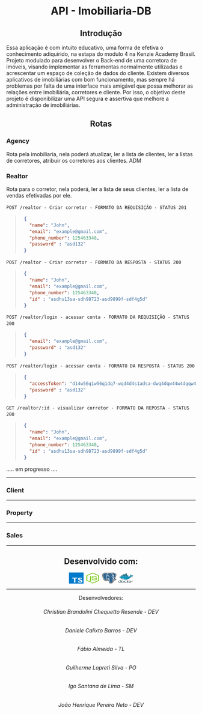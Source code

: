 <h1  align="center">API - Imobiliaria-DB</h1>

<h2 align="center">Introdução</h2>
   
   Essa aplicação é com intuito educativo, uma forma de efetiva o conhecimento adiquirido, na estapa do modulo 4 na Kenzie Academy Brasil. Projeto modulado para       desenvolver o Back-end de uma corretora de imóveis, visando implementar as ferramentas normalmente utilizadas e acrescentar um espaço de coleção de dados do cliente.
   Existem diversos aplicativos de imobiliárias com bom funcionamento, mas sempre há problemas por falta de uma interface mais amigável que possa melhorar as relações entre imobiliária, corretores e cliente.
   Por isso, o objetivo deste projeto é disponibilizar uma API segura e assertiva que melhore a administração de imobiliárias.
    
## 

 <h2  align="center">Rotas</h2>
 
<h3>Agency</h3>

  Rota pela imobiliaria, nela poderá atualizar, ler a lista de clientes, ler a listas de corretores, atribuir os corretores aos clientes. ADM
 
<h3>Realtor</h3>
 Rota para o corretor, nela poderá, ler a lista de seus clientes, ler a lista de vendas efetivadas por ele.
 
 `POST /realtor - Criar corretor - FORMATO DA REQUISIÇÃO - STATUS 201`
> ```json
>  {
>    "name": "John",
>    "email": "example@gmail.com",
>    "phone_number": 125463348,
>    "password" : "asd132"
>  }
> ```

`POST /realtor - Criar corretor - FORMATO DA RESPOSTA - STATUS 200`
> ```json
>  {
>    "name": "John",
>    "email": "example@gmail.com",
>    "phone_number": 125463348,
>    "id" : "asdhu13sa-sdh98723-asd9899f-sdf4g5d"
>  }
> ```

 `POST /realtor/login - acessar conta - FORMATO DA REQUISIÇÃO - STATUS 200`
> ```json
>  {
>    "email": "example@gmail.com",
>    "password" : "asd132"
>  }
> ```

 `POST /realtor/login - acessar conta - FORMATO DA RESPOSTA - STATUS 200`
> ```json
>  {
>    "accessToken": "d14w56q1w56q1dq7-wqd4d4s1adsa-dwq4dqw44w4dqqw4dqw54",
>    "password" : "asd132"
>  }
> ```


 `GET /realtor/:id - visualizar corretor - FORMATO DA REPOSTA - STATUS 200`
> ```json
>  {
>    "name": "John",
>    "email": "example@gmail.com",
>    "phone_number": 125463348,
>    "id" : "asdhu13sa-sdh98723-asd9899f-sdf4g5d"
>  }
> ```

..... em progresso ....


---
<h3>Client</h3>

 ---
<h3>Property</h3>

 ---

<h3>Sales</h3>

 ---

<h2 align="center"> Desenvolvido com:</h2>
<div align="center" style="display: inline_block">
  <img align="center" alt="Typescript" height="30" width="40" src="https://raw.githubusercontent.com/devicons/devicon/master/icons/typescript/typescript-plain.svg">
  <img align="center" alt="Node" height="30" width="40" src="https://raw.githubusercontent.com/devicons/devicon/master/icons/nodejs/nodejs-original.svg">
  <img align="center" alt="postgresql" height="30" width="40" src="https://raw.githubusercontent.com/devicons/devicon/master/icons/postgresql/postgresql-original.svg">
  <img align="center" alt="docker" height="30" width="40" src="https://github.com/devicons/devicon/blob/master/icons/docker/docker-original-wordmark.svg">
 </div>
 
   -------

<div align="center" style="display: inline_block" height="100">Desenvolvedores:</div>
      <div align="center">
      <h6> Christian Brandolini Chequetto Resende - DEV</h6>
      <h6>Daniele Calixto Barros - DEV</h6>
      <h6>Fábio Almeida - TL</h6>
      <h6>Guilherme Lopreti Silva - PO</h6>
      <h6>Igo Santana de Lima - SM</h6>
      <h6>João Henrique Pereira Neto - DEV</h6></div>
</div>
   

